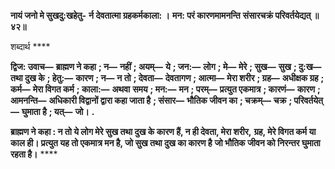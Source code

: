 **नायं जनो मे सुखदु:खहेतु-** **र्न देवतात्मा ग्रहकर्मकाला: ।** **मन: परं कारणमामनन्ति** **संसारचक्रं परिवर्तयेद्यत् ॥ ४२॥** 

शब्दार्थ **** 

**द्विज: उवाच—** **ब्राह्मण ने कहा** **; न—** **नहीं** **; अयम्—** **ये** **; जन:—** **लोग** **; मे—** **मेरे** **; सुख—** **सुख** **; दु:ख—** **तथा दुख के** **; हेतु:—** **कारण** **; न—** **न तो** **; देवता—** **देवतागण** **; आत्मा—** **मेरा शरीर** **; ग्रह—** **अधीक्षक ग्रह** **; कर्म—** **मेरा विगत कर्म** **; काला:—** **अथवा** **समय** **; मन:—** **मन** **; परम्—** **प्रत्युत एकमात्र** **; कारणं—** **कारण** **; आमनन्ति—** **अधिकारी विद्वानों द्वारा कहा जाता है** **; संसार—** **भौतिक जीवन का** **; चक्रम्—** **चक्र** **; परिवर्तयेत्—** **घुमाता है** **; यत्—** **जो।** **.** 

**ब्राह्मण ने कहा : न तो ये लोग मेरे सुख तथा दुख के कारण हैं, न ही देवता, मेरा शरीर,** **ग्रह, मेरे विगत कर्म या काल ही। प्रत्युत यह तो एकमात्र मन है, जो सुख तथा दुख का कारण है** **जो भौतिक जीवन को निरन्तर घुमाता रहता है।** **** 